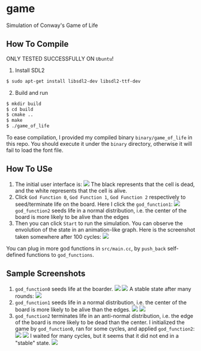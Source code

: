 # game

Simulation of Conway's Game of Life

## How To Compile

ONLY TESTED SUCCESSFULLY ON `Ubuntu`!

1. Install SDL2

```bash
$ sudo apt-get install libsdl2-dev libsdl2-ttf-dev
```

2. Build and run

```bash
$ mkdir build
$ cd build
$ cmake ..
$ make
$ ./game_of_life
```

To ease compilation, I provided my compiled binary `binary/game_of_life` in this repo. You should execute it under the `binary` directory, otherwise it will fail to load the font file.

## How To USe

1. The initial user interface is:
   ![](figs/init.png)
   The black represents that the cell is dead, and the white represents that the cell is alive.
2. Click `God Function 0`, `God Function 1`, `God Function 2` respectively to seed/terminate life on the board. Here I click the `god_function1`:
   ![](figs/func1.png)
   `god_function2` seeds life in a normal distribution, i.e. the center of the board is more likely to be alive than the edges
3. Then you can click `Start` to run the simulation. You can observe the envolution of the state in an animation-like graph. Here is the screenshot taken somewhere after 100 cycles:
   ![](figs/cys.png)

You can plug in more god functions in `src/main.cc`, by `push_back` self-defined functions to `god_functions`.

## Sample Screenshots

1. `god_function0` seeds life at the boarder.
   ![](figs/func0-0.png)
   ![](figs/func0-1.png)
   A stable state after many rounds:
   ![](figs/func0-2.png)
2. `god_function1` seeds life in a normal distribution, i.e. the center of the board is more likely to be alive than the edges.
   ![](figs/func1-0.png)
   ![](figs/func1-1.png)
3. `god_function2` terminates life in an anti-normal distribution, i.e. the edge of the board is more likely to be dead than the center. I initialized the game by `god_function0`, ran for some cycles, and applied `god_function2`:
   ![](figs/func2-0.png)
   ![](figs/func2-1.png)
   I waited for many cycles, but it seems that it did not end in a "stable" state.
   ![](figs/func2-2.png)
   